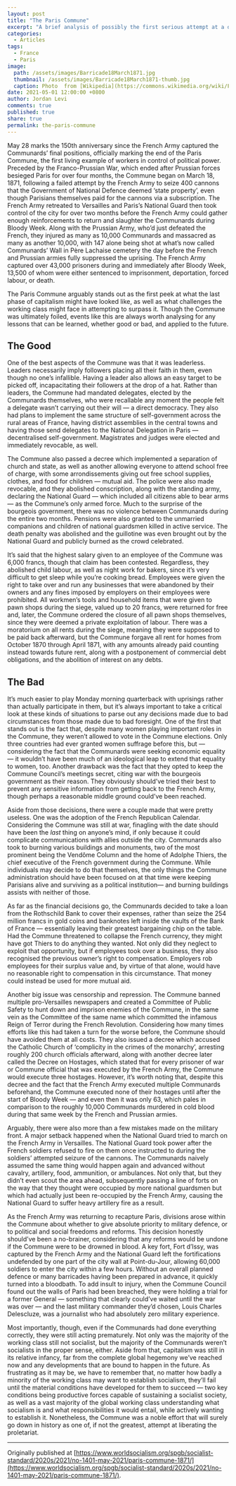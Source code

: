 ```yaml
---
layout: post
title: "The Paris Commune"
excerpt: "A brief analysis of possibly the first serious attempt at a dictatorship of the proletariat."
categories:
  - Articles
tags:
  - France
  - Paris
image: 
  path: /assets/images/Barricade18March1871.jpg
  thumbnail: /assets/images/Barricade18March1871-thumb.jpg
  caption: Photo  from [Wikipedia](https://commons.wikimedia.org/wiki/File:Barricade18March1871.jpg).
date: 2021-05-01 12:00:00 +0800
author: Jordan Levi
comments: true
published: true
share: true
permalink: the-paris-commune
---
```

May 28 marks the 150th anniversary since the French Army captured the Communards’ final positions, officially marking the end of the Paris Commune, the first living example of workers in control of political power. Preceded by the Franco-Prussian War, which ended after Prussian forces besieged Paris for over four months, the Commune began on March 18, 1871, following a failed attempt by the French Army to seize 400 cannons that the Government of National Defence deemed ‘state property’, even though Parisians themselves paid for the cannons via a subscription. The French Army retreated to Versailles and Paris’s National Guard then took control of the city for over two months before the French Army could gather enough reinforcements to return and slaughter the Communards during Bloody Week. Along with the Prussian Army, who’d just defeated the French, they injured as many as 10,000 Communards and massacred as many as another 10,000, with 147 alone being shot at what’s now called Communards’ Wall in Père Lachaise cemetery the day before the French and Prussian armies fully suppressed the uprising. The French Army captured over 43,000 prisoners during and immediately after Bloody Week, 13,500 of whom were either sentenced to imprisonment, deportation, forced labour, or death.

The Paris Commune arguably stands out as the first peek at what the last phase of capitalism might have looked like, as well as what challenges the working class might face in attempting to surpass it. Though the Commune was ultimately foiled, events like this are always worth analysing for any lessons that can be learned, whether good or bad, and applied to the future.

## The Good

One of the best aspects of the Commune was that it was leaderless. Leaders necessarily imply followers placing all their faith in them, even though no one’s infallible. Having a leader also allows an easy target to be picked off, incapacitating their followers at the drop of a hat. Rather than leaders, the Commune had mandated delegates, elected by the Communards themselves, who were recallable any moment the people felt a delegate wasn’t carrying out their will — a direct democracy. They also had plans to implement the same structure of self-government across the rural areas of France, having district assemblies in the central towns and having those send delegates to the National Delegation in Paris — decentralised self-government. Magistrates and judges were elected and immediately revocable, as well.

The Commune also passed a decree which implemented a separation of church and state, as well as another allowing everyone to attend school free of charge, with some arrondissements giving out free school supplies, clothes, and food for children — mutual aid. The police were also made revocable, and they abolished conscription, along with the standing army, declaring the National Guard — which included all citizens able to bear arms — as the Commune’s only armed force. Much to the surprise of the bourgeois government, there was no violence between Communards during the entire two months. Pensions were also granted to the unmarried companions and children of national guardsmen killed in active service. The death penalty was abolished and the guillotine was even brought out by the National Guard and publicly burned as the crowd celebrated.

It’s said that the highest salary given to an employee of the Commune was 6,000 francs, though that claim has been contested. Regardless, they abolished child labour, as well as night work for bakers, since it’s very difficult to get sleep while you’re cooking bread. Employees were given the right to take over and run any businesses that were abandoned by their owners and any fines imposed by employers on their employees were prohibited. All workmen’s tools and household items that were given to pawn shops during the siege, valued up to 20 francs, were returned for free and, later, the Commune ordered the closure of all pawn shops themselves, since they were deemed a private exploitation of labour. There was a moratorium on all rents during the siege, meaning they were supposed to be paid back afterward, but the Commune forgave all rent for homes from October 1870 through April 1871, with any amounts already paid counting instead towards future rent, along with a postponement of commercial debt obligations, and the abolition of interest on any debts.

## The Bad

It’s much easier to play Monday morning quarterback with uprisings rather than actually participate in them, but it’s always important to take a critical look at these kinds of situations to parse out any decisions made due to bad circumstances from those made due to bad foresight. One of the first that stands out is the fact that, despite many women playing important roles in the Commune, they weren’t allowed to vote in the Commune elections. Only three countries had ever granted women suffrage before this, but — considering the fact that the Communards were seeking economic equality — it wouldn’t have been much of an ideological leap to extend that equality to women, too. Another drawback was the fact that they opted to keep the Commune Council’s meetings secret, citing war with the bourgeois government as their reason. They obviously should’ve tried their best to prevent any sensitive information from getting back to the French Army, though perhaps a reasonable middle ground could’ve been reached.

Aside from those decisions, there were a couple made that were pretty useless. One was the adoption of the French Republican Calendar. Considering the Commune was still at war, finagling with the date should have been the _last_ thing on anyone’s mind, if only because it could complicate communications with allies outside the city. Communards also took to burning various buildings and monuments, two of the most prominent being the Vendôme Column and the home of Adolphe Thiers, the chief executive of the French government during the Commune. While individuals may decide to do that themselves, the only things the Commune administration should have been focused on at that time were keeping Parisians alive and surviving as a political institution— and burning buildings assists with neither of those.

As far as the financial decisions go, the Communards decided to take a loan from the Rothschild Bank to cover their expenses, rather than seize the 254 million francs in gold coins and banknotes left inside the vaults of the Bank of France — essentially leaving their greatest bargaining chip on the table. Had the Commune threatened to collapse the French currency, they might have got Thiers to do anything they wanted. Not only did they neglect to exploit that opportunity, but if employees took over a business, they also recognised the previous owner’s right to compensation. Employers rob employees for their surplus value and, by virtue of that alone, would have no reasonable right to compensation in this circumstance. That money could instead be used for more mutual aid.

Another big issue was censorship and repression. The Commune banned multiple pro-Versailles newspapers and created a Committee of Public Safety to hunt down and imprison enemies of the Commune, in the same vein as the Committee of the same name which committed the infamous Reign of Terror during the French Revolution. Considering how many times efforts like this had taken a turn for the worse before, the Commune should have avoided them at all costs. They also issued a decree which accused the Catholic Church of ‘complicity in the crimes of the monarchy’, arresting roughly 200 church officials afterward, along with another decree later called the Decree on Hostages, which stated that for every prisoner of war or Commune official that was executed by the French Army, the Commune would execute three hostages. However, it’s worth noting that, despite this decree and the fact that the French Army executed multiple Communards beforehand, the Commune executed none of their hostages until after the start of Bloody Week — and even then it was only 63, which pales in comparison to the roughly 10,000 Communards murdered in cold blood during that same week by the French and Prussian armies.

Arguably, there were also more than a few mistakes made on the military front. A major setback happened when the National Guard tried to march on the French Army in Versailles. The National Guard took power after the French soldiers refused to fire on them once instructed to during the soldiers’ attempted seizure of the cannons. The Communards naively assumed the same thing would happen again and advanced without cavalry, artillery, food, ammunition, or ambulances. Not only that, but they didn’t even scout the area ahead, subsequently passing a line of forts on the way that they thought were occupied by more national guardsmen but which had actually just been re-occupied by the French Army, causing the National Guard to suffer heavy artillery fire as a result.

As the French Army was returning to recapture Paris, divisions arose within the Commune about whether to give absolute priority to military defence, or to political and social freedoms and reforms. This decision honestly should’ve been a no-brainer, considering that any reforms would be undone if the Commune were to be drowned in blood. A key fort, Fort d’Issy, was captured by the French Army and the National Guard left the fortifications undefended by one part of the city wall at Point-du-Jour, allowing 60,000 soldiers to enter the city within a few hours. Without an overall planned defence or many barricades having been prepared in advance, it quickly turned into a bloodbath. To add insult to injury, when the Commune Council found out the walls of Paris had been breached, they were holding a trial for a former General — something that clearly could’ve waited until the war was over — and the last military commander they’d chosen, Louis Charles Delescluze, was a journalist who had absolutely zero military experience.

Most importantly, though, even if the Communards had done everything correctly, they were still acting prematurely. Not only was the majority of the working class still not socialist, but the majority of the Communards weren’t socialists in the proper sense, either. Aside from that, capitalism was still in its relative infancy, far from the complete global hegemony we’ve reached now and any developments that are bound to happen in the future. As frustrating as it may be, we have to remember that, no matter how badly a minority of the working class may want to establish socialism, they’ll fail until the material conditions have developed for them to succeed — two key conditions being productive forces capable of sustaining a socialist society, as well as a vast majority of the global working class understanding what socialism is and what responsibilities it would entail, while actively wanting to establish it. Nonetheless, the Commune was a noble effort that will surely go down in history as one of, if not the greatest, attempt at liberating the proletariat.

<hr>

Originally published at [https://www.worldsocialism.org/spgb/socialist-standard/2020s/2021/no-1401-may-2021/paris-commune-1871/](https://www.worldsocialism.org/spgb/socialist-standard/2020s/2021/no-1401-may-2021/paris-commune-1871/).
